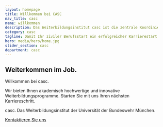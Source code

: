 ```yaml
---
layout: homepage
title: Willkommen bei CASC
nav_title: casc
name: willkommen
description: Das Weiterbildungsinstitut casc ist die zentrale Koordinierungs-, Betreuungs- und Beratungsstelle für die wissenschaftliche Weiterbildung der Universität der Bundeswehr München.
category: casc
tagline: Damit Ihr ziviler Berufsstart ein erfolgreicher Karrierestart wird!
hero: media/hero/home.jpg
slider_section: casc
department: casc
---
```


<h2 class="title font-42 text-theme-color-2 mt-30 mb-20">Weiterkommen im Job.</h2>

<p class="mb-20 font-30">Willkommen bei casc.</p>

<p class="font-20">Wir bieten Ihnen akademisch hochwertige und innovative Weiterbildungsprogramme.
Starten Sie mit uns Ihren nächsten Karriereschritt.</p>

<p class="font-20"><span class="text-theme-color-2 font-20">casc.</span> Das Weiterbildungsinstitut der Universität der Bundeswehr München.</p>

<a class="btn btn-theme-color-2 btn-lg text-uppercase text-white font-26 mt-30" href="/kontakt.html">Kontaktieren Sie uns</a>



